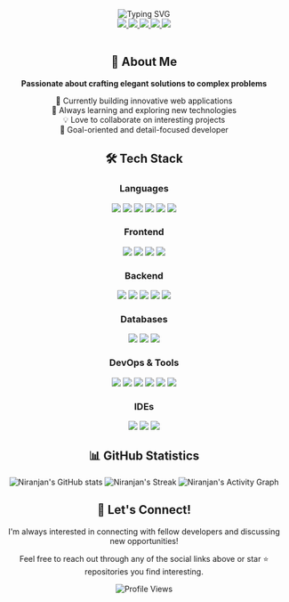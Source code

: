 <div align="center">
  <img src="https://readme-typing-svg.demolab.com?font=Fira+Code&weight=600&size=28&duration=4000&pause=1000&color=FFFFFF&center=true&vCenter=true&random=false&width=435&lines=Hi+there!+I'm+Niranjan+%F0%9F%91%8B;Full+Stack+Developer;Software+Engineer" alt="Typing SVG" />
</div>

<div align="center">
  <a href="mailto:niranjan.kumar.education@gmail.com">
    <img src="https://img.shields.io/badge/Gmail-333333?style=for-the-badge&logo=gmail&logoColor=red" />
  </a>
  <a href="https://www.linkedin.com/in/niranjan-kumar-144243223/" target="_blank">
    <img src="https://img.shields.io/badge/LinkedIn-0077B5?style=for-the-badge&logo=linkedin&logoColor=white" />
  </a>
  <a href="https://portfolio-murex-tau-97.vercel.app/" target="_blank">
    <img src="https://img.shields.io/badge/Portfolio-FF5722?style=for-the-badge&logo=todoist&logoColor=white" />
  </a>
  <a href="https://drive.google.com/file/d/1X1Yku-WCunmuKM7SO-pR9ElrWrKCd0qe/view" target="_blank">
    <img src="https://img.shields.io/badge/Resume-4285F4?style=for-the-badge&logo=google-drive&logoColor=white" />
  </a>
  <img src="https://komarev.com/ghpvc/?username=Q-Niranjan&abbreviated=true&style=for-the-badge"/>
</div>

<br>

<div align="center">
  <h2>💫 About Me</h2>
  <p><b>Passionate about crafting elegant solutions to complex problems</b></p>
  <p>
    🔭 Currently building innovative web applications<br>
    🌱 Always learning and exploring new technologies<br>
    💡 Love to collaborate on interesting projects<br>
    🎯 Goal-oriented and detail-focused developer
  </p>
</div>
<div align="center">
  <h2>🛠️ Tech Stack</h2>
  
  <h3>Languages</h3>
  <img src="https://img.shields.io/badge/Java-ED8B00?style=for-the-badge&logo=openjdk&logoColor=white" />
  <img src="https://img.shields.io/badge/Python-3776AB?style=for-the-badge&logo=python&logoColor=white" />
  <img src="https://img.shields.io/badge/JavaScript-F7DF1E?style=for-the-badge&logo=javascript&logoColor=black" />
  <img src="https://img.shields.io/badge/HTML5-E34F26?style=for-the-badge&logo=html5&logoColor=white" />
  <img src="https://img.shields.io/badge/CSS3-1572B6?style=for-the-badge&logo=css3&logoColor=white" />
  <img src="https://img.shields.io/badge/SQL-4479A1?style=for-the-badge&logo=mysql&logoColor=white" />

  <h3>Frontend</h3>
  <img src="https://img.shields.io/badge/React-20232A?style=for-the-badge&logo=react&logoColor=61DAFB" />
  <img src="https://img.shields.io/badge/Next.js-000000?style=for-the-badge&logo=next.js&logoColor=white" />
  <img src="https://img.shields.io/badge/Bootstrap-563D7C?style=for-the-badge&logo=bootstrap&logoColor=white" />
  <img src="https://img.shields.io/badge/Tailwind_CSS-38B2AC?style=for-the-badge&logo=tailwind-css&logoColor=white" />

  <h3>Backend</h3>
  <img src="https://img.shields.io/badge/Spring_Boot-6DB33F?style=for-the-badge&logo=spring&logoColor=white" />
  <img src="https://img.shields.io/badge/FastAPI-009688?style=for-the-badge&logo=fastapi&logoColor=white" />
  <img src="https://img.shields.io/badge/Hibernate-59666C?style=for-the-badge&logo=hibernate&logoColor=white" />
  <img src="https://img.shields.io/badge/JSP-007396?style=for-the-badge&logo=java&logoColor=white" />
  <img src="https://img.shields.io/badge/Servlets-007396?style=for-the-badge&logo=java&logoColor=white" />

  <h3>Databases</h3>
  <img src="https://img.shields.io/badge/PostgreSQL-316192?style=for-the-badge&logo=postgresql&logoColor=white" />
  <img src="https://img.shields.io/badge/MySQL-4479A1?style=for-the-badge&logo=mysql&logoColor=white" />
  <img src="https://img.shields.io/badge/MongoDB-4EA94B?style=for-the-badge&logo=mongodb&logoColor=white" />

  <h3>DevOps & Tools</h3>
  <img src="https://img.shields.io/badge/Git-F05032?style=for-the-badge&logo=git&logoColor=white" />
  <img src="https://img.shields.io/badge/GitHub-100000?style=for-the-badge&logo=github&logoColor=white" />
  <img src="https://img.shields.io/badge/AWS-232F3E?style=for-the-badge&logo=amazon-aws&logoColor=white" />
  <img src="https://img.shields.io/badge/MinIO-C72E49?style=for-the-badge&logo=minio&logoColor=white" />
  <img src="https://img.shields.io/badge/Postman-FF6C37?style=for-the-badge&logo=postman&logoColor=white" />
  <img src="https://img.shields.io/badge/Docker-2496ED?style=for-the-badge&logo=docker&logoColor=white" />

  <h3>IDEs</h3>
  <img src="https://img.shields.io/badge/VS_Code-007ACC?style=for-the-badge&logo=visual-studio-code&logoColor=white" />
  <img src="https://img.shields.io/badge/Eclipse-2C2255?style=for-the-badge&logo=eclipse&logoColor=white" />
  <img src="https://img.shields.io/badge/IntelliJ_IDEA-000000?style=for-the-badge&logo=intellij-idea&logoColor=white" />
</div>

<div align="center">
  <h2>📊 GitHub Statistics</h2>
  <img src="https://github-readme-stats.vercel.app/api?username=Q-Niranjan&show_icons=true&bg_color=00000000" alt="Niranjan's GitHub stats" />
  <img src="https://github-readme-streak-stats.herokuapp.com/?user=Q-Niranjan&theme=transparent&hide&border=true" alt="Niranjan's Streak" />
  <img src="https://github-readme-activity-graph.vercel.app/graph?username=Q-Niranjan&theme=react-dark&hide_border=true&custom_title=Contribution%20Graph" alt="Niranjan's Activity Graph" />
</div>

<div align="center">
  <h2>🤝 Let's Connect!</h2>
  <p>I'm always interested in connecting with fellow developers and discussing new opportunities!</p>
  <p>Feel free to reach out through any of the social links above or star ⭐ repositories you find interesting.</p>
  
  <img src="https://komarev.com/ghpvc/?username=Q-Niranjan&color=brightgreen&style=flat-square&label=Profile+Views" alt="Profile Views"/>
</div>
